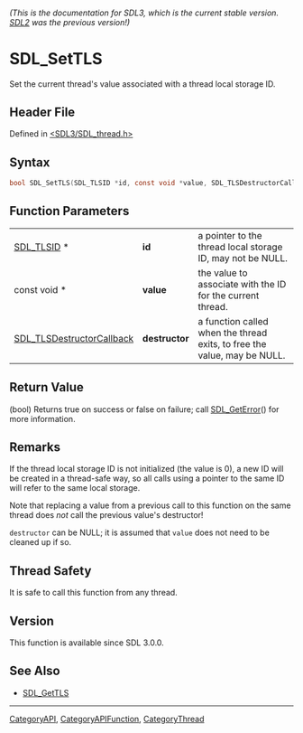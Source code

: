###### (This is the documentation for SDL3, which is the current stable version. [SDL2](https://wiki.libsdl.org/SDL2/) was the previous version!)
# SDL_SetTLS

Set the current thread's value associated with a thread local storage ID.

## Header File

Defined in [<SDL3/SDL_thread.h>](https://github.com/libsdl-org/SDL/blob/main/include/SDL3/SDL_thread.h)

## Syntax

```c
bool SDL_SetTLS(SDL_TLSID *id, const void *value, SDL_TLSDestructorCallback destructor);
```

## Function Parameters

|                                                        |                |                                                                          |
| ------------------------------------------------------ | -------------- | ------------------------------------------------------------------------ |
| [SDL_TLSID](SDL_TLSID) *                               | **id**         | a pointer to the thread local storage ID, may not be NULL.               |
| const void *                                           | **value**      | the value to associate with the ID for the current thread.               |
| [SDL_TLSDestructorCallback](SDL_TLSDestructorCallback) | **destructor** | a function called when the thread exits, to free the value, may be NULL. |

## Return Value

(bool) Returns true on success or false on failure; call
[SDL_GetError](SDL_GetError)() for more information.

## Remarks

If the thread local storage ID is not initialized (the value is 0), a new
ID will be created in a thread-safe way, so all calls using a pointer to
the same ID will refer to the same local storage.

Note that replacing a value from a previous call to this function on the
same thread does _not_ call the previous value's destructor!

`destructor` can be NULL; it is assumed that `value` does not need to be
cleaned up if so.

## Thread Safety

It is safe to call this function from any thread.

## Version

This function is available since SDL 3.0.0.

## See Also

- [SDL_GetTLS](SDL_GetTLS)

----
[CategoryAPI](CategoryAPI), [CategoryAPIFunction](CategoryAPIFunction), [CategoryThread](CategoryThread)

